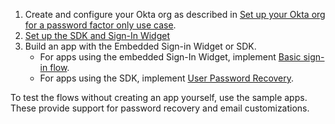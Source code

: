 1. Create and configure your Okta org as described in [Set up your Okta org for a password factor only use case](/docs/guides/oie-embedded-common-org-setup/nodejs/main/#set-up-your-okta-org-for-a-password-factor-only-use-case).
1. [Set up the SDK and Sign-In Widget](/docs/guides/oie-embedded-common-download-setup-app/nodejs/main/)
1. Build an app with the Embedded Sign-in Widget or SDK.
    * For apps using the embedded Sign-In Widget, implement [Basic sign-in flow](docs/guides/oie-embedded-widget-use-case-basic-sign-in/nodejs/main/).
    * For apps using the SDK, implement [User Password Recovery](docs/guides/oie-embedded-sdk-use-case-pwd-recovery-mfa/nodejs/main/).

To test the flows without creating an app yourself, use the sample apps. These provide support for password recovery and email customizations.
